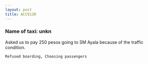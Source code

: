 ```yaml
---
layout: post
title: ACC9130
---
```


### Name of taxi: unkn

Asked us to pay 250 pesos going to SM Ayala because of the traffic condition.

```Refused boarding, Choosing passengers```

